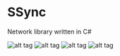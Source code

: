 # SSync
Network library written in C#

![alt tag](http://puu.sh/obRr7/8f762897b3.png)
![alt tag](http://puu.sh/obRsm/f2b7224cd8.png)
![alt tag](http://puu.sh/obRtX/02488dc4cb.png)
![alt tag](http://puu.sh/obRuF/5786a98caf.png)